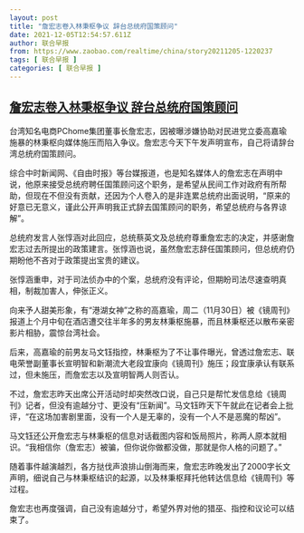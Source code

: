 ```yaml
---
layout: post
title: "詹宏志卷入林秉枢争议 辞台总统府国策顾问"
date: 2021-12-05T12:54:57.611Z
author: 联合早报
from: https://www.zaobao.com/realtime/china/story20211205-1220237
tags: [ 联合早报 ]
categories: [ 联合早报 ]
---
```

<!--1638725100000-->
[詹宏志卷入林秉枢争议 辞台总统府国策顾问](https://www.zaobao.com/realtime/china/story20211205-1220237)
------

<div>
<p>台湾知名电商PChome集团董事长詹宏志，因被曝涉嫌协助对民进党立委高嘉瑜施暴的林秉枢向媒体施压而陷入争议。詹宏志今天下午发声明宣布，自己将请辞台湾总统府国策顾问。</p><p>综合中时新闻网、《自由时报》等台媒报道，也是知名媒体人的詹宏志在声明中说，他原来接受总统府聘任国策顾问这个职务，是希望从民间工作对政府有所帮助，但现在不但没有贡献，还因为个人卷入的是非连累总统府出面说明，“原来的好意已无意义，谨此公开声明我正式辞去国策顾问的职务，希望总统府与各界谅解”。</p><p>总统府发言人张惇涵对此回应，总统蔡英文及总统府尊重詹宏志的决定，并感谢詹宏志过去所提出的政策建言。张惇涵也说，虽然詹宏志辞任国策顾问，但总统府仍期盼他不吝对于政策提出宝贵的建议。</p><section id="imu"><div id="dfp-ad-imu1">        </div></section><p>张惇涵重申，对于司法侦办中的个案，总统府没有评论，但期盼司法尽速查明真相，制裁加害人，伸张正义。</p><p>向来予人甜美形象，有“港湖女神”之称的高嘉瑜，周二（11月30日）被《镜周刊》报道上个月中旬在酒店遭交往半年多的男友林秉枢施暴，而且林秉枢还以散布亲密影片相胁，震惊台湾社会。</p><p>后来，高嘉瑜的前男友马文钰指控，林秉枢为了不让事件曝光，曾透过詹宏志、联电荣誉副董事长宣明智和新潮流大老段宜康向《镜周刊》施压；段宜康承认有联系过，但未施压，而詹宏志以及宣明智两人则否认。</p><div id="innity-in-post"></div><div id="dfp-ad-midarticlespecial">        </div><p>不过，詹宏志昨天出席公开活动时却突然改口说，自己只是帮忙发信息给《镜周刊》记者，但没有逾越分寸、更没有“压新闻”。马文钰昨天下午就此在记者会上批评，“在这场加害剧里面，没有一个人是无辜的，没有一个人不是恶魔的帮凶”。</p><p>马文钰还公开詹宏志与林秉枢的信息对话截图内容和饭局照片，称两人原本就相识。“我相信你（詹宏志）被骗，但你说你做都没做，那就是你人格的问题了。”</p><p>随着事件越演越烈，各方挞伐声浪排山倒海而来，詹宏志昨晚发出了2000字长文声明，细说自己与林秉枢结识的起源，以及林秉枢拜托他转达信息给《镜周刊》等过程。</p><p>詹宏志也再度强调，自己没有逾越分寸，希望外界对他的猎巫、指控和议论可以结束了。</p><p>&nbsp;</p>      <div class="cx_paywall_placeholder" id="sph_cdp_40"></div>
</div>
